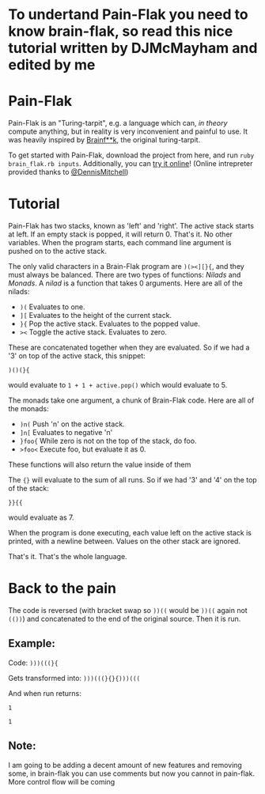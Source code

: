 # To undertand Pain-Flak you need to know brain-flak, so read this nice tutorial written by DJMcMayham and edited by me


# Pain-Flak

Pain-Flak is an "Turing-tarpit", e.g. a language which can, *in theory* compute anything, but in reality is very inconvenient and painful to use. It was heavily inspired by [Brainf**k](https://esolangs.org/wiki/Brainfuck), the original turing-tarpit.

To get started with Pain-Flak, download the project from here, and run `ruby brain_flak.rb inputs`. Additionally, you can [try it online](http://brain-flak.tryitonline.net/)! (Online intrepreter provided thanks to [@DennisMitchell](https://github.com/DennisMitchell))

# Tutorial

Pain-Flak has two stacks, known as 'left' and 'right'. The active stack starts at left. If an empty stack is popped, it will return 0. That's it. No other variables. When the program starts, each command line argument is pushed on to the active stack.

The only valid characters in a Brain-Flak program are `)(><][}{`, and they must always be balanced. There are two types of functions: *Nilads* and *Monads*. A *nilad* is a function that takes 0 arguments. Here are all of the nilads:

 - `)(` Evaluates to one.
 - `][` Evaluates to the height of the current stack.
 - `}{` Pop the active stack. Evaluates to the popped value.
 - `><` Toggle the active stack. Evaluates to zero.

These are concatenated together when they are evaluated. So if we had a '3' on top of the active stack, this snippet:

    )()(}{
  
would evaluate to `1 + 1 + active.pop()` which would evaluate to 5.

The monads take one argument, a chunk of Brain-Flak code. Here are all of the monads:

 - `)n(` Push 'n' on the active stack.
 - `]n[` Evaluates to negative 'n'
 - `}foo{` While zero is not on the top of the stack, do foo.
 - `>foo<` Execute foo, but evaluate it as 0.

These functions will also return the value inside of them

The `{}` will evaluate to the sum of all runs.  So if we had '3' and '4' on the top of the stack:

    }}{{


would evaluate as 7.

When the program is done executing, each value left on the active stack is printed, with a newline between. Values on the other stack are ignored.

That's it. That's the whole language. 




# Back to the pain


The code is reversed (with bracket swap so `))((` would be `))((` again not `(())`) and concatenated to the end of the original source. Then it is run.
## Example:
Code:
`)))(((}{`

Gets transformed into:
`)))(((}{}{)))(((`

And when run returns:

`1`

`1`

## Note:
I am going to be adding a decent amount of new features and removing some, in brain-flak you can use comments but now you cannot in pain-flak. More control flow will be coming
